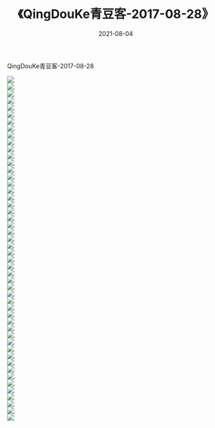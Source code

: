 ﻿---
layout: post
title:  《QingDouKe青豆客-2017-08-28》
date:   2021-08-04
img: http://img.660000.xyz/Sharelink/网络美图/2021/QingDouKe青豆客-2017-08-28/000.jpg
categories: [美女, 清纯, 唯美]
---

QingDouKe青豆客-2017-08-28

  ![](http://img.660000.xyz/Sharelink/网络美图/2021/QingDouKe青豆客-2017-08-28/001.jpg) <br> ![](http://img.660000.xyz/Sharelink/网络美图/2021/QingDouKe青豆客-2017-08-28/002.jpg) <br> ![](http://img.660000.xyz/Sharelink/网络美图/2021/QingDouKe青豆客-2017-08-28/003.jpg) <br> ![](http://img.660000.xyz/Sharelink/网络美图/2021/QingDouKe青豆客-2017-08-28/004.jpg) <br> ![](http://img.660000.xyz/Sharelink/网络美图/2021/QingDouKe青豆客-2017-08-28/005.jpg) <br> ![](http://img.660000.xyz/Sharelink/网络美图/2021/QingDouKe青豆客-2017-08-28/006.jpg) <br> ![](http://img.660000.xyz/Sharelink/网络美图/2021/QingDouKe青豆客-2017-08-28/007.jpg) <br> ![](http://img.660000.xyz/Sharelink/网络美图/2021/QingDouKe青豆客-2017-08-28/008.jpg) <br> ![](http://img.660000.xyz/Sharelink/网络美图/2021/QingDouKe青豆客-2017-08-28/009.jpg) <br> ![](http://img.660000.xyz/Sharelink/网络美图/2021/QingDouKe青豆客-2017-08-28/010.jpg) <br> ![](http://img.660000.xyz/Sharelink/网络美图/2021/QingDouKe青豆客-2017-08-28/011.jpg) <br> ![](http://img.660000.xyz/Sharelink/网络美图/2021/QingDouKe青豆客-2017-08-28/012.jpg) <br> ![](http://img.660000.xyz/Sharelink/网络美图/2021/QingDouKe青豆客-2017-08-28/013.jpg) <br> ![](http://img.660000.xyz/Sharelink/网络美图/2021/QingDouKe青豆客-2017-08-28/014.jpg) <br> ![](http://img.660000.xyz/Sharelink/网络美图/2021/QingDouKe青豆客-2017-08-28/015.jpg) <br> ![](http://img.660000.xyz/Sharelink/网络美图/2021/QingDouKe青豆客-2017-08-28/016.jpg) <br> ![](http://img.660000.xyz/Sharelink/网络美图/2021/QingDouKe青豆客-2017-08-28/017.jpg) <br> ![](http://img.660000.xyz/Sharelink/网络美图/2021/QingDouKe青豆客-2017-08-28/018.jpg) <br> ![](http://img.660000.xyz/Sharelink/网络美图/2021/QingDouKe青豆客-2017-08-28/019.jpg) <br> ![](http://img.660000.xyz/Sharelink/网络美图/2021/QingDouKe青豆客-2017-08-28/020.jpg) <br> ![](http://img.660000.xyz/Sharelink/网络美图/2021/QingDouKe青豆客-2017-08-28/021.jpg) <br> ![](http://img.660000.xyz/Sharelink/网络美图/2021/QingDouKe青豆客-2017-08-28/022.jpg) <br> ![](http://img.660000.xyz/Sharelink/网络美图/2021/QingDouKe青豆客-2017-08-28/023.jpg) <br> ![](http://img.660000.xyz/Sharelink/网络美图/2021/QingDouKe青豆客-2017-08-28/024.jpg) <br> ![](http://img.660000.xyz/Sharelink/网络美图/2021/QingDouKe青豆客-2017-08-28/025.jpg) <br> ![](http://img.660000.xyz/Sharelink/网络美图/2021/QingDouKe青豆客-2017-08-28/026.jpg) <br> ![](http://img.660000.xyz/Sharelink/网络美图/2021/QingDouKe青豆客-2017-08-28/027.jpg) <br> ![](http://img.660000.xyz/Sharelink/网络美图/2021/QingDouKe青豆客-2017-08-28/028.jpg) <br> ![](http://img.660000.xyz/Sharelink/网络美图/2021/QingDouKe青豆客-2017-08-28/029.jpg) <br> ![](http://img.660000.xyz/Sharelink/网络美图/2021/QingDouKe青豆客-2017-08-28/030.jpg) <br> ![](http://img.660000.xyz/Sharelink/网络美图/2021/QingDouKe青豆客-2017-08-28/031.jpg) <br> ![](http://img.660000.xyz/Sharelink/网络美图/2021/QingDouKe青豆客-2017-08-28/032.jpg) <br> ![](http://img.660000.xyz/Sharelink/网络美图/2021/QingDouKe青豆客-2017-08-28/033.jpg) <br> ![](http://img.660000.xyz/Sharelink/网络美图/2021/QingDouKe青豆客-2017-08-28/034.jpg) <br> ![](http://img.660000.xyz/Sharelink/网络美图/2021/QingDouKe青豆客-2017-08-28/035.jpg) <br> ![](http://img.660000.xyz/Sharelink/网络美图/2021/QingDouKe青豆客-2017-08-28/036.jpg) <br> ![](http://img.660000.xyz/Sharelink/网络美图/2021/QingDouKe青豆客-2017-08-28/037.jpg) <br> ![](http://img.660000.xyz/Sharelink/网络美图/2021/QingDouKe青豆客-2017-08-28/038.jpg) <br> ![](http://img.660000.xyz/Sharelink/网络美图/2021/QingDouKe青豆客-2017-08-28/039.jpg) <br> ![](http://img.660000.xyz/Sharelink/网络美图/2021/QingDouKe青豆客-2017-08-28/040.jpg) <br> ![](http://img.660000.xyz/Sharelink/网络美图/2021/QingDouKe青豆客-2017-08-28/041.jpg) <br> ![](http://img.660000.xyz/Sharelink/网络美图/2021/QingDouKe青豆客-2017-08-28/042.jpg) <br> ![](http://img.660000.xyz/Sharelink/网络美图/2021/QingDouKe青豆客-2017-08-28/043.jpg) <br> ![](http://img.660000.xyz/Sharelink/网络美图/2021/QingDouKe青豆客-2017-08-28/044.jpg) <br> ![](http://img.660000.xyz/Sharelink/网络美图/2021/QingDouKe青豆客-2017-08-28/045.jpg) <br> ![](http://img.660000.xyz/Sharelink/网络美图/2021/QingDouKe青豆客-2017-08-28/046.jpg) <br> ![](http://img.660000.xyz/Sharelink/网络美图/2021/QingDouKe青豆客-2017-08-28/047.jpg) <br> ![](http://img.660000.xyz/Sharelink/网络美图/2021/QingDouKe青豆客-2017-08-28/048.jpg) <br> ![](http://img.660000.xyz/Sharelink/网络美图/2021/QingDouKe青豆客-2017-08-28/049.jpg) <br> ![](http://img.660000.xyz/Sharelink/网络美图/2021/QingDouKe青豆客-2017-08-28/050.jpg) <br>